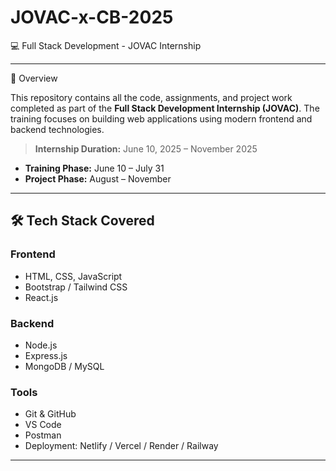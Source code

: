# JOVAC-x-CB-2025
💻 Full Stack Development - JOVAC Internship

---

📌 Overview

This repository contains all the code, assignments, and project work completed as part of the **Full Stack Development Internship (JOVAC)**. The training focuses on building web applications using modern frontend and backend technologies.
> **Internship Duration:** June 10, 2025 – November 2025  
- **Training Phase:** June 10 – July 31  
- **Project Phase:** August – November
---

## 🛠️ Tech Stack Covered

### Frontend
- HTML, CSS, JavaScript
- Bootstrap / Tailwind CSS
- React.js

### Backend
- Node.js
- Express.js
- MongoDB / MySQL

### Tools
- Git & GitHub
- VS Code
- Postman
- Deployment: Netlify / Vercel / Render / Railway

---

